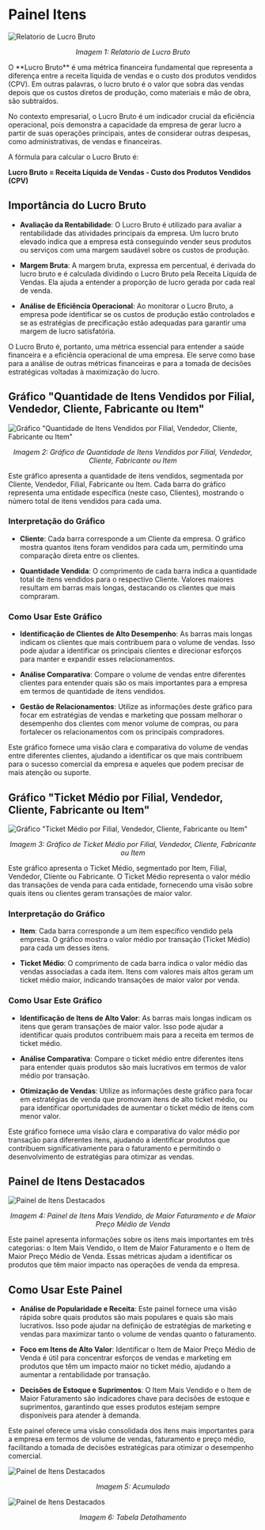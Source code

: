 # Painel Itens
![Relatorio de Lucro Bruto](../../assets/fat_itens_page1.png)
<p align="center"><em>Imagem 1: Relatorio de Lucro Bruto</em></p>
O **Lucro Bruto** é uma métrica financeira fundamental que representa a diferença entre a receita líquida de vendas e o custo dos produtos vendidos (CPV). Em outras palavras, o lucro bruto é o valor que sobra das vendas depois que os custos diretos de produção, como materiais e mão de obra, são subtraídos.

No contexto empresarial, o Lucro Bruto é um indicador crucial da eficiência operacional, pois demonstra a capacidade da empresa de gerar lucro a partir de suas operações principais, antes de considerar outras despesas, como administrativas, de vendas e financeiras.

A fórmula para calcular o Lucro Bruto é:

**Lucro Bruto = Receita Líquida de Vendas - Custo dos Produtos Vendidos (CPV)**

## Importância do Lucro Bruto

- **Avaliação da Rentabilidade**: O Lucro Bruto é utilizado para avaliar a rentabilidade das atividades principais da empresa. Um lucro bruto elevado indica que a empresa está conseguindo vender seus produtos ou serviços com uma margem saudável sobre os custos de produção.

- **Margem Bruta**: A margem bruta, expressa em percentual, é derivada do lucro bruto e é calculada dividindo o Lucro Bruto pela Receita Líquida de Vendas. Ela ajuda a entender a proporção de lucro gerada por cada real de venda.

- **Análise de Eficiência Operacional**: Ao monitorar o Lucro Bruto, a empresa pode identificar se os custos de produção estão controlados e se as estratégias de precificação estão adequadas para garantir uma margem de lucro satisfatória.

O Lucro Bruto é, portanto, uma métrica essencial para entender a saúde financeira e a eficiência operacional de uma empresa. Ele serve como base para a análise de outras métricas financeiras e para a tomada de decisões estratégicas voltadas à maximização do lucro.

## Gráfico "Quantidade de Itens Vendidos por Filial, Vendedor, Cliente, Fabricante ou Item"

![Gráfico "Quantidade de Itens Vendidos por Filial, Vendedor, Cliente, Fabricante ou Item"](../../assets/quantidade-de-itens-filial-vendedor-cliente-fabricante-item.jfif)
<p align="center"><em>Imagem 2: Gráfico de Quantidade de Itens Vendidos por Filial, Vendedor, Cliente, Fabricante ou Item</em></p>

Este gráfico apresenta a quantidade de itens vendidos, segmentada por Cliente, Vendedor, Filial, Fabricante ou Item. Cada barra do gráfico representa uma entidade específica (neste caso, Clientes), mostrando o número total de itens vendidos para cada uma.

### Interpretação do Gráfico

- **Cliente**: Cada barra corresponde a um Cliente da empresa. O gráfico mostra quantos itens foram vendidos para cada um, permitindo uma comparação direta entre os clientes.

- **Quantidade Vendida**: O comprimento de cada barra indica a quantidade total de itens vendidos para o respectivo Cliente. Valores maiores resultam em barras mais longas, destacando os clientes que mais compraram.


### Como Usar Este Gráfico

- **Identificação de Clientes de Alto Desempenho**: As barras mais longas indicam os clientes que mais contribuem para o volume de vendas. Isso pode ajudar a identificar os principais clientes e direcionar esforços para manter e expandir esses relacionamentos.

- **Análise Comparativa**: Compare o volume de vendas entre diferentes clientes para entender quais são os mais importantes para a empresa em termos de quantidade de itens vendidos.

- **Gestão de Relacionamentos**: Utilize as informações deste gráfico para focar em estratégias de vendas e marketing que possam melhorar o desempenho dos clientes com menor volume de compras, ou para fortalecer os relacionamentos com os principais compradores.

Este gráfico fornece uma visão clara e comparativa do volume de vendas entre diferentes clientes, ajudando a identificar os que mais contribuem para o sucesso comercial da empresa e aqueles que podem precisar de mais atenção ou suporte.

## Gráfico "Ticket Médio por Filial, Vendedor, Cliente, Fabricante ou Item"

![Gráfico "Ticket Médio por Filial, Vendedor, Cliente, Fabricante ou Item"](../../assets/fat_itens_ticket.png)
<p align="center"><em>Imagem 3: Gráfico de Ticket Médio por Filial, Vendedor, Cliente, Fabricante ou Item</em></p>

Este gráfico apresenta o Ticket Médio, segmentado por Item, Filial, Vendedor, Cliente ou Fabricante. O Ticket Médio representa o valor médio das transações de venda para cada entidade, fornecendo uma visão sobre quais itens ou clientes geram transações de maior valor.

### Interpretação do Gráfico

- **Item**: Cada barra corresponde a um item específico vendido pela empresa. O gráfico mostra o valor médio por transação (Ticket Médio) para cada um desses itens.

- **Ticket Médio**: O comprimento de cada barra indica o valor médio das vendas associadas a cada item. Itens com valores mais altos geram um ticket médio maior, indicando transações de maior valor por venda.

### Como Usar Este Gráfico

- **Identificação de Itens de Alto Valor**: As barras mais longas indicam os itens que geram transações de maior valor. Isso pode ajudar a identificar quais produtos contribuem mais para a receita em termos de ticket médio.

- **Análise Comparativa**: Compare o ticket médio entre diferentes itens para entender quais produtos são mais lucrativos em termos de valor médio por transação.

- **Otimização de Vendas**: Utilize as informações deste gráfico para focar em estratégias de venda que promovam itens de alto ticket médio, ou para identificar oportunidades de aumentar o ticket médio de itens com menor valor.

Este gráfico fornece uma visão clara e comparativa do valor médio por transação para diferentes itens, ajudando a identificar produtos que contribuem significativamente para o faturamento e permitindo o desenvolvimento de estratégias para otimizar as vendas.

## Painel de Itens Destacados

![Painel de Itens Destacados](../../assets/grafico-item-mais-vendido.jpeg)
<p align="center"><em>Imagem 4: Painel de Itens Mais Vendido, de Maior Faturamento e de Maior Preço Médio de Venda</em></p>

Este painel apresenta informações sobre os itens mais importantes em três categorias: o Item Mais Vendido, o Item de Maior Faturamento e o Item de Maior Preço Médio de Venda. Essas métricas ajudam a identificar os produtos que têm maior impacto nas operações de venda da empresa.

## Como Usar Este Painel

- **Análise de Popularidade e Receita**: Este painel fornece uma visão rápida sobre quais produtos são mais populares e quais são mais lucrativos. Isso pode ajudar na definição de estratégias de marketing e vendas para maximizar tanto o volume de vendas quanto o faturamento.

- **Foco em Itens de Alto Valor**: Identificar o Item de Maior Preço Médio de Venda é útil para concentrar esforços de vendas e marketing em produtos que têm um impacto maior no ticket médio, ajudando a aumentar a rentabilidade por transação.

- **Decisões de Estoque e Suprimentos**: O Item Mais Vendido e o Item de Maior Faturamento são indicadores chave para decisões de estoque e suprimentos, garantindo que esses produtos estejam sempre disponíveis para atender à demanda.

Este painel oferece uma visão consolidada dos itens mais importantes para a empresa em termos de volume de vendas, faturamento e preço médio, facilitando a tomada de decisões estratégicas para otimizar o desempenho comercial.

![Painel de Itens Destacados](../../assets/fat_itens_acumulado.png)
<p align="center"><em>Imagem 5: Acumulado</em></p>

![Painel de Itens Destacados](../../assets/fat_itens_tabela.png)
<p align="center"><em>Imagem 6: Tabela Detalhamento</em></p>
